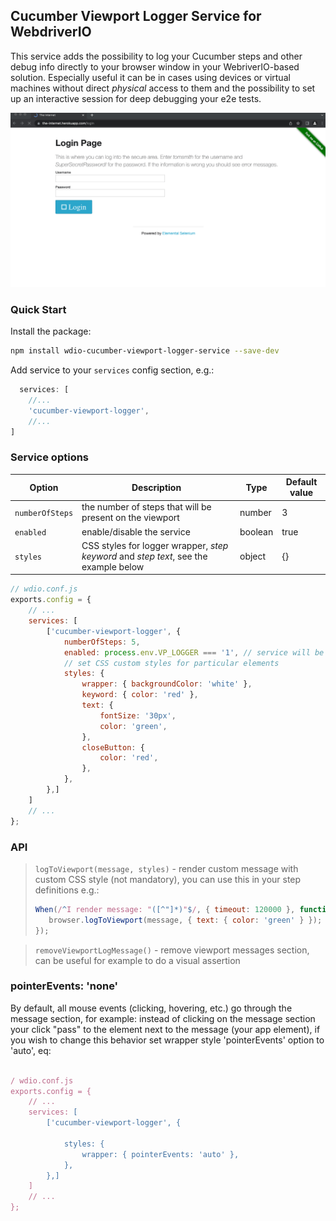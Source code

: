 ## Cucumber Viewport Logger Service for WebdriverIO

This service adds the possibility to log your Cucumber steps and other debug info directly to your browser window in
your WebriverIO-based solution. Especially useful it can be in cases using devices or virtual machines without direct 
*physical* access to them and the possibility to set up an interactive session for deep debugging your e2e tests.

![demo](https://raw.githubusercontent.com/syngrisi/syngrisi/main/packages/wdio-cucumber-viewport-logger-service/img/demo.gif)

### Quick Start

Install the package:

```bash
npm install wdio-cucumber-viewport-logger-service --save-dev
```

Add service to your `services` config section, e.g.:

```js
  services: [
    //...
    'cucumber-viewport-logger',
    //...
]
```

### Service options

| Option  | Description | Type |Default value |
| --- | --- | --- | --- |
| `numberOfSteps`  | the number of steps that will be present on the viewport  | number |3 |
| `enabled`  | enable/disable the service | boolean |true |
| `styles`  | CSS styles for logger wrapper, *step keyword* and *step text*, see the example below  | object |{} |

```js
// wdio.conf.js
exports.config = {
    // ...
    services: [
        ['cucumber-viewport-logger', {
            numberOfSteps: 5,
            enabled: process.env.VP_LOGGER === '1', // service will be enabled only when you set `VP_LOGGER` enviroment variable to `1`
            // set CSS custom styles for particular elements
            styles: {
                wrapper: { backgroundColor: 'white' },
                keyword: { color: 'red' },
                text: {
                    fontSize: '30px',
                    color: 'green',
                },
                closeButton: {
                    color: 'red',
                },
            },
        },]
    ]
    // ...
};
```

### API

> `logToViewport(message, styles)` - render custom message with custom CSS style (not mandatory), you can use this in your step definitions
e.g.:
>```js
>When(/^I render message: "([^"]*)"$/, { timeout: 120000 }, function (message) {
>    browser.logToViewport(message, { text: { color: 'green' } });
>});
>```


> `removeViewportLogMessage()` - remove viewport messages section, can be useful for example to do a visual assertion

### pointerEvents: 'none'

By default, all mouse events (clicking, hovering, etc.) go through the message section, for example: instead of clicking on the message section  your click "pass" to the element next to the message (your app element), if you wish to change this behavior set wrapper style 'pointerEvents' option to 'auto', eq:
```js

/ wdio.conf.js
exports.config = {
    // ...
    services: [
        ['cucumber-viewport-logger', {
     
            styles: {
                wrapper: { pointerEvents: 'auto' },
            },
        },]
    ]
    // ...
};
```

